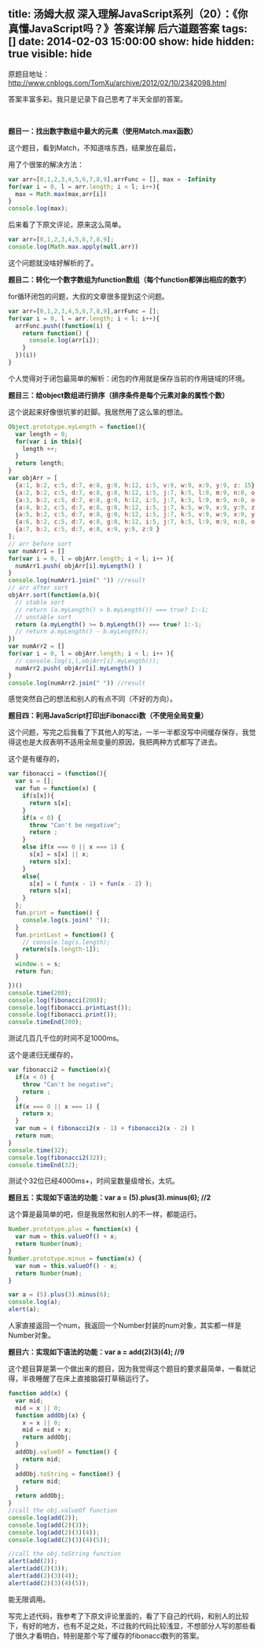 title: 汤姆大叔 深入理解JavaScript系列（20）：《你真懂JavaScript吗？》答案详解 后六道题答案
tags: []
date: 2014-02-03 15:00:00
show: hide
hidden: true
visible: hide
---

原题目地址：http://www.cnblogs.com/TomXu/archive/2012/02/10/2342098.html

答案丰富多彩。我只是记录下自己思考了半天全部的答案。
<!--more-->
&nbsp;

**题目一：找出数字数组中最大的元素（使用Match.max函数）**

这个题目，看到Match，不知道啥东西，结果放在最后，

用了个很笨的解决方法：

```javascript
var arr=[0,1,2,3,4,5,6,7,8,9],arrFunc = [], max = -Infinity
for(var i = 0, l = arr.length; i < l; i++){
  max = Math.max(max,arr[i])
}
console.log(max);
```

后来看了下原文评论，原来这么简单。

```javascript
var arr=[0,1,2,3,4,5,6,7,8,9];
console.log(Math.max.apply(null,arr))
```

这个问题就没啥好解析的了。

**题目二：转化一个数字数组为function数组（每个function都弹出相应的数字）**

for循环闭包的问题，大叔的文章很多提到这个问题。

```javascript
var arr=[0,1,2,3,4,5,6,7,8,9],arrFunc = [];
for(var i = 0, l = arr.length; i < l; i++){
  arrFunc.push((function(i) {
    return function() {
      console.log(arr[i]);
    }
  })(i))
}
```

个人觉得对于闭包最简单的解析：闭包的作用就是保存当前的作用链域的环境。


**题目三：给object数组进行排序（排序条件是每个元素对象的属性个数）**

这个说起来好像很坑爹的赶脚。我居然用了这么笨的想法。

```javascript
Object.prototype.myLength = function(){
  var length = 0;
  for(var i in this){
    length ++;
  }
  return length;
}
var objArr = [
  {a:1, b:2, c:5, d:7, e:8, g:0, h:12, i:5, v:9, w:9, x:9, y:9, z: 15},
  {a:2, b:2, c:5, d:7, e:8, g:0, h:12, i:5, j:7, k:5, l:9, m:9, n:0, o:1, p:9, x:9, y:9, z:9 },
  {a:3, b:2, c:5, d:7, e:8, g:0, h:12, i:5, j:7, k:5, l:9, m:9, n:0, o:1, p:9, q:0 },
  {a:4, b:2, c:5, d:7, e:8, g:0, h:12, i:5, j:7, k:5, w:9, x:9, y:9, z:9 },
  {a:5, b:2, c:5, d:7, e:8, g:0, h:12, i:5, j:7, k:5, v:9, w:9, x:9, y:9, z:9 },
  {a:6, b:2, c:5, d:7, e:8, g:0, h:12, i:5, j:7, k:5, l:9, m:9, n:0, o:1, p:9, q:0, r:8, s:9, t:9, z:9 },
  {a:7, b:2, c:5, d:7, e:8, x:9, y:9, z:9 }
];
// arr before sort
var numArr1 = []
for(var i = 0, l = objArr.length; i < l; i++ ){
  numArr1.push( objArr[i].myLength() )
}
console.log(numArr1.join(" ")) //result
// arr after sort
objArr.sort(function(a,b){
  // stable sort
  // return (a.myLength() > b.myLength()) === true? 1:-1;
  // unstable sort
  return (a.myLength() >= b.myLength()) === true? 1:-1;
  // return a.myLength() - b.myLength();
})
var numArr2 = []
for(var i = 0, l = objArr.length; i < l; i++ ){
  // console.log(i,l,objArr[i].myLength());
  numArr2.push( objArr[i].myLength() )
}
console.log(numArr2.join(" ")) //result
```

感觉突然自己的想法和别人的有点不同（不好的方向）。


**题目四：利用JavaScript打印出Fibonacci数（不使用全局变量）**

这个问题，写完之后我看了下其他人的写法，一半一半都没写中间缓存保存，我觉得这也是大叔表明不适用全局变量的原因，我把两种方式都写了进去。

这个是有缓存的，

```javascript
var fibonacci = (function(){
  var s = [];
  var fun = function(x) {
    if(s[x]){
      return s[x];
    }
    if(x < 0) {
      throw "Can't be negative";
      return ;
    }
    else if(x === 0 || x === 1) {
      s[x] = s[x] || x;
      return s[x];
    }
    else{
      s[x] = ( fun(x - 1) + fun(x - 2) );
      return s[x];
    }
  };
  fun.print = function() {
    console.log(s.join(" "));
  }
  fun.printLast = function() {
    // console.log(s.length);
    return(s[s.length-1]);
  }
  window.s = s;
  return fun;

})()
console.time(200);
console.log(fibonacci(200));
console.log(fibonacci.printLast());
console.log(fibonacci.print());
console.timeEnd(200);
```

测试几百几千位的时间不足1000ms。

这个是递归无缓存的，

```javascript
var fibonacci2 = function(x){
  if(x < 0) {
    throw "Can't be negative";
    return ;
  }
  if(x === 0 || x === 1) {
    return x;
  }
  var num = ( fibonacci2(x - 1) + fibonacci2(x - 2) )
  return num;
}
console.time(32);
console.log(fibonacci2(32));
console.timeEnd(32);
```

测试个32位已经4000ms+，时间呈数量级增长，太坑。

**题目五：实现如下语法的功能：var a = (5).plus(3).minus(6); //2**

这个算是最简单的吧，但是我居然和别人的不一样，都能运行。

```javascript
Number.prototype.plus = function(x) {
  var num = this.valueOf() + x;
  return Number(num);
}
Number.prototype.minus = function(x) {
  var num = this.valueOf() - x;
  return Number(num);
}

var a = (5).plus(3).minus(6);
console.log(a);
alert(a);
```

人家直接返回一个num，我返回一个Number封装的num对象，其实都一样是Number对象。

**题目六：实现如下语法的功能：var a = add(2)(3)(4); //9**

这个题目算是第一个做出来的题目，因为我觉得这个题目的要求最简单，一看就记得，半夜睡醒了在床上直接脑袋打草稿运行了。

```javascript
function add(x) {
  var mid;
  mid = x || 0;
  function addObj(x) {
    x = x || 0;
    mid = mid + x;
    return addObj;
  }
  addObj.valueOf = function() {
    return mid;
  }
  addObj.toString = function() {
    return mid;
  }
  return addObj;
}
//call the obj.valueOf function
console.log(add(2));
console.log(add(2)(3));
console.log(add(2)(3)(4));
console.log(add(2)(3)(4)(5));

//call the obj.toString function
alert(add(2));
alert(add(2)(3));
alert(add(2)(3)(4));
alert(add(2)(3)(4)(5));
```

能无限调用。

写完上述代码，我参考了下原文评论里面的，看了下自己的代码，和别人的比较下，有好的地方，也有不足之处，不过我的代码比较浅显，不想部分人写的那些看了很久才看明白，特别是那个写了缓存的fibonacci数列的答案。
